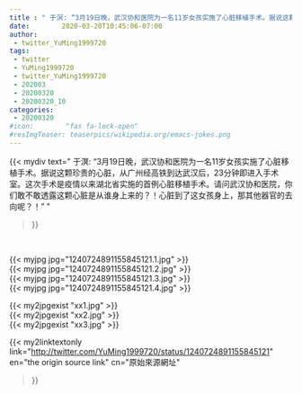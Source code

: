 ```yaml
---
title : " 于溟: “3月19日晚，武汉协和医院为一名11岁女孩实施了心脏移植手术。据说这颗珍贵的心脏，从广州经高铁到达武汉后，23分钟即进入手术室。这次手术是疫情以来湖北省实施的首例心脏移植手术。请问武汉协和医院，你们敢不敢透露这颗心脏是从谁身上来的？！心脏到了这女孩身上，那其他器官的去向呢？！”  "
date:        2020-03-20T10:45:06-07:00
author:
 - twitter_YuMing1999720
tags:
 - twitter
 - YuMing1999720
 - twitter_YuMing1999720
 - 202003
 - 20200320
 - 20200320_10
categories:
 - 20200320
#icon:        "fas fa-lock-open"
#resImgTeaser: teaserpics/wikipedia.org/emacs-jokes.png
---
```


{{< mydiv text=" 于溟: “3月19日晚，武汉协和医院为一名11岁女孩实施了心脏移植手术。据说这颗珍贵的心脏，从广州经高铁到达武汉后，23分钟即进入手术室。这次手术是疫情以来湖北省实施的首例心脏移植手术。请问武汉协和医院，你们敢不敢透露这颗心脏是从谁身上来的？！心脏到了这女孩身上，那其他器官的去向呢？！”  "
>}}
<br>


 {{< myjpg jpg="1240724891155845121.1.jpg" >}}<br>  {{< myjpg jpg="1240724891155845121.2.jpg" >}}<br>  {{< myjpg jpg="1240724891155845121.3.jpg" >}}<br>  {{< myjpg jpg="1240724891155845121.4.jpg" >}}<br> 

{{< my2jpgexist "xx1.jpg" >}}<br>
{{< my2jpgexist "xx2.jpg" >}}<br>
{{< my2jpgexist "xx3.jpg" >}}<br>


{{< my2linktextonly link="http://twitter.com/YuMing1999720/status/1240724891155845121"
en="the origin source link" cn="原始來源網址"
>}}


<br>

